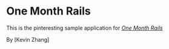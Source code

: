 # One Month Rails

This is the pinteresting sample application for 
[*One Month Rails*](http://onemonthrails.com)

By [Kevin Zhang]